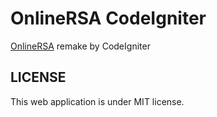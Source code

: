 # OnlineRSA CodeIgniter

[OnlineRSA](http://github.com/chivincent/onlinersa) remake by CodeIgniter

## LICENSE

This web application is under MIT license. 
